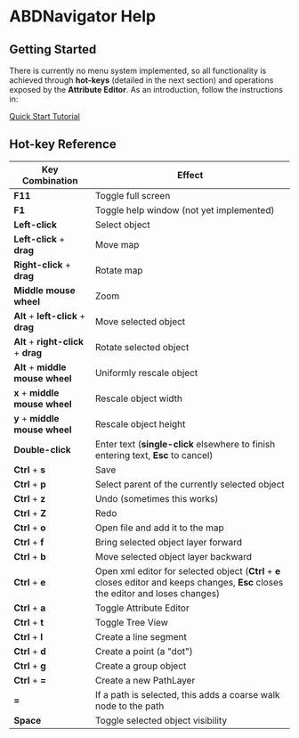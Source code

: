 # ABDNavigator Help

## Getting Started
There is currently no menu system implemented, so all functionality is achieved through **hot-keys** (detailed in the next section) and operations exposed by the **Attribute Editor**.  As an introduction, follow the instructions in:

[Quick Start Tutorial](QuickStart_Tutorial.md)

## Hot-key Reference

Key Combination | Effect
---|---
**F11** | Toggle full screen
**F1** | Toggle help window (not yet implemented)
**Left-click** | Select object
**Left-click** + **drag** | Move map
**Right-click** + **drag** | Rotate map
**Middle mouse wheel** | Zoom
**Alt** + **left-click** + **drag** | Move selected object
**Alt** + **right-click** + **drag** | Rotate selected object
**Alt** + **middle mouse wheel** | Uniformly rescale object
**x** + **middle mouse wheel** | Rescale object width
**y** + **middle mouse wheel** | Rescale object height
**Double-click** | Enter text (**single-click** elsewhere to finish entering text, **Esc** to cancel)
**Ctrl** + **s** | Save
**Ctrl** + **p** | Select parent of the currently selected object
**Ctrl** + **z** | Undo (sometimes this works)
**Ctrl** + **Z** | Redo
**Ctrl** + **o** | Open file and add it to the map
**Ctrl** + **f** | Bring selected object layer forward
**Ctrl** + **b** | Move selected object layer backward
**Ctrl** + **e** | Open xml editor for selected object (**Ctrl** + **e** closes editor and keeps changes, **Esc** closes the editor and loses changes)
**Ctrl** + **a** | Toggle Attribute Editor
**Ctrl** + **t** | Toggle Tree View
**Ctrl** + **l** | Create a line segment
**Ctrl** + **d** | Create a point (a "dot")
**Ctrl** + **g** | Create a group object
**Ctrl** + **=** | Create a new PathLayer
**=** | If a path is selected, this adds a coarse walk node to the path
**Space** | Toggle selected object visibility
